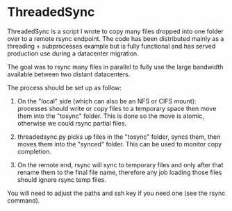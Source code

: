 ThreadedSync
============

ThreadedSync is a script I wrote to copy many files dropped into one folder
over to a remote rsync endpoint. The code has been distributed mainly as a
threading + subprocesses example but is fully functional and has served
production use during a datacenter migration.

The goal was to rsync many files in parallel to fully use the large bandwidth
available between two distant datacenters.

The process should be set up as follow:

1. On the "local" side (which can also be an NFS or CIFS mount): processes
   should write or copy files to a temporary space then move them into the
   "tosync" folder. This is done so the move is atomic, otherwise we could
   rsync partial files.

2. threadedsync.py picks up files in the "tosync" folder, syncs them, then
   moves them into the "synced" folder. This can be used to monitor copy
   completion.

3. On the remote end, rsync will sync to temporary files and only after that
   rename them to the final file name, therefore any job loading those files
   should ignore rsync temp files.

You will need to adjust the paths and ssh key if you need one (see the rsync
command).

